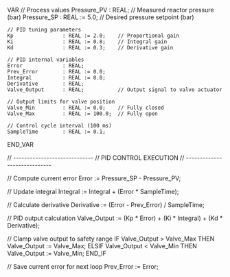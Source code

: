 VAR
    // Process values
    Pressure_PV       : REAL;           // Measured reactor pressure (bar)
    Pressure_SP       : REAL := 5.0;    // Desired pressure setpoint (bar)

    // PID tuning parameters
    Kp                : REAL := 2.0;    // Proportional gain
    Ki                : REAL := 0.8;    // Integral gain
    Kd                : REAL := 0.3;    // Derivative gain

    // PID internal variables
    Error             : REAL;
    Prev_Error        : REAL := 0.0;
    Integral          : REAL := 0.0;
    Derivative        : REAL;
    Valve_Output      : REAL;           // Output signal to valve actuator

    // Output limits for valve position
    Valve_Min         : REAL := 0.0;    // Fully closed
    Valve_Max         : REAL := 100.0;  // Fully open

    // Control cycle interval (100 ms)
    SampleTime        : REAL := 0.1;
END_VAR

// -----------------------------
// PID CONTROL EXECUTION
// -----------------------------

// Compute current error
Error := Pressure_SP - Pressure_PV;

// Update integral
Integral := Integral + (Error * SampleTime);

// Calculate derivative
Derivative := (Error - Prev_Error) / SampleTime;

// PID output calculation
Valve_Output := (Kp * Error) + (Ki * Integral) + (Kd * Derivative);

// Clamp valve output to safety range
IF Valve_Output > Valve_Max THEN
    Valve_Output := Valve_Max;
ELSIF Valve_Output < Valve_Min THEN
    Valve_Output := Valve_Min;
END_IF

// Save current error for next loop
Prev_Error := Error;
